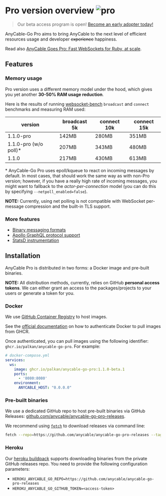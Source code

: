 # Pro version overview <img class='pro-badge' src='https://docs.anycable.io/assets/pro.svg' alt='pro' />

> Our beta access program is open! <a rel="noopener" href="https://anycable.io/#pro" target="_blank">Become an early adopter today!</a>

AnyCable-Go Pro aims to bring AnyCable to the next level of efficient resources usage and developer ~~experience~~ happiness.

Read also <a rel="noopener" href="https://evilmartians.com/chronicles/anycable-goes-pro-fast-websockets-for-ruby-at-scale" target="_blank">AnyCable Goes Pro: Fast WebSockets for Ruby, at scale</a>.

## Features

### Memory usage

Pro version uses a different memory model under the hood, which gives you yet another **30-50% RAM usage reduction**.

Here is the results of running [websocket-bench][] `broadcast` and `connect` benchmarks and measuring RAM used:

version | broadcast 5k | connect 10k |  connect 15k
---|----|---|---
1.1.0-pro               |  142MB | 280MB | 351MB
1.1.0-pro (w/o poll)\*  |  207MB | 343MB | 480MB
1.1.0                   |  217MB | 430MB | 613MB

\* AnyCable-Go Pro uses epoll/kqueue to react on incoming messages by default.
In most cases, that should work the same way as with non-Pro version; however, if you have a really high rate of
incoming messages, you might want to fallback to the _actor-per-connection_ model (you can do this by specifying `--netpoll_enabled=false`).

**NOTE:** Currently, using net polling is not compatible with WebSocket per-message compression and the built-in TLS support.

### More features

- [Binary messaging formats](anycable-go/binary_formats.md)
- [Apollo GraphQL protocol support](anycable-go/apollo.md)
- [StatsD instrumentation](anycable-go/instrumentation.md#statsd)

## Installation

AnyCable Pro is distributed in two forms: a Docker image and pre-built binaries.

**NOTE:** All distribution methods, currently, relies on GitHub **personal access tokens**. We can either grant an access to the packages/projects to your users or generate a token for you.

### Docker

We use [GitHub Container Registry][ghcr] to host images.

See the [official documentation][ghcr-auth] on how to authenticate Docker to pull images from GHCR.

Once authenticated, you can pull images using the following identifier: `ghcr.io/palkan/anycable-go-pro`. For example:

```yml
# docker-compose.yml
services:
  ws:
    image: ghcr.io/palkan/anycable-go-pro:1.1.0-beta.1
    ports:
      - '8080:8080'
    environment:
      ANYCABLE_HOST: "0.0.0.0"
```

### Pre-built binaries

We use a dedicated GitHub repo to host pre-built binaries via GitHub Releases: [github.com/anycable/anycable-go-pro-releases][releases-repo].

We recommend using [`fetch`][fetch] to download releases via command line:

```sh
fetch --repo=https://github.com/anycable/anycable-go-pro-releases --tag="v1.1.0-beta.1" --release-asset="anycable-go-linux-amd64" --github-oauth-token="<access-token>" /tmp
```

### Heroku

Our [heroku buildpack][buildpack] supports downloading binaries from the private GitHub releases repo.
You need to provide the following configuration parameters:

- `HEROKU_ANYCABLE_GO_REPO=https://github.com/anycable/anycable-go-pro-releases`
- `HEROKU_ANYCABLE_GO_GITHUB_TOKEN=<access-token>`

[websocket-bench]: https://github.com/anycable/websocket-bench
[ghcr]: https://ghcr.io
[ghcr-auth]: https://docs.github.com/en/packages/working-with-a-github-packages-registry/working-with-the-container-registry#authenticating-to-the-container-registry
[releases-repo]: https://github.com/anycable/anycable-go-pro-releases
[fetch]: https://github.com/gruntwork-io/fetch
[buildpack]: https://github.com/anycable/heroku-anycable-go
